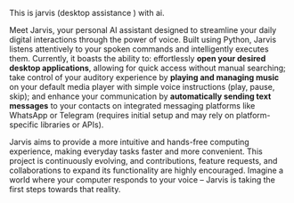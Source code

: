 This is jarvis (desktop assistance ) with ai.

Meet Jarvis, your personal AI assistant designed to streamline your daily digital interactions through the power of voice. Built using Python, Jarvis listens attentively to your spoken commands and intelligently executes them. Currently, it boasts the ability to: effortlessly **open your desired desktop applications**, allowing for quick access without manual searching; take control of your auditory experience by **playing and managing music** on your default media player with simple voice instructions (play, pause, skip); and enhance your communication by **automatically sending text messages** to your contacts on integrated messaging platforms like WhatsApp or Telegram (requires initial setup and may rely on platform-specific libraries or APIs).

Jarvis aims to provide a more intuitive and hands-free computing experience, making everyday tasks faster and more convenient. This project is continuously evolving, and contributions, feature requests, and collaborations to expand its functionality are highly encouraged. Imagine a world where your computer responds to your voice – Jarvis is taking the first steps towards that reality.

